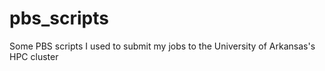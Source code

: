 # pbs_scripts
Some PBS scripts I used to submit my jobs to the University of Arkansas's HPC cluster
